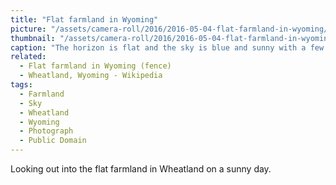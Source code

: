 ```yaml
---
title: "Flat farmland in Wyoming"
picture: "/assets/camera-roll/2016/2016-05-04-flat-farmland-in-wyoming/2016-05-04-flat-farmland-in-wyoming.jpg"
thumbnail: "/assets/camera-roll/2016/2016-05-04-flat-farmland-in-wyoming/2016-05-04-flat-farmland-in-wyoming-thumbnail.jpg"
caption: "The horizon is flat and the sky is blue and sunny with a few clouds. Old farm equipment is scattered around patches of wheat."
related:
  - Flat farmland in Wyoming (fence)
  - Wheatland, Wyoming - Wikipedia
tags:
  - Farmland
  - Sky
  - Wheatland
  - Wyoming
  - Photograph
  - Public Domain
---
```

Looking out into the flat farmland in Wheatland on a sunny day.
